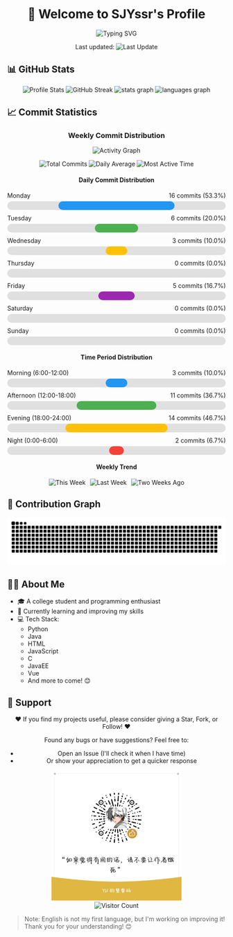 <div align="center">
  <h1>👋 Welcome to SJYssr's Profile</h1>
  
  <img src="https://readme-typing-svg.demolab.com?font=Fira+Code&pause=1000&center=true&vCenter=true&width=435&lines=Welcome+to+SJYssr%F0%9F%98%8A" alt="Typing SVG" />
  
  <p>Last updated: <img src="https://img.shields.io/github/last-commit/SJYssr/SJYssr?label=Last%20Update&style=flat" alt="Last Update" /></p>
</div>

## 📊 GitHub Stats

<div align="center">
  <img src="https://github-widgetbox.vercel.app/api/profile?username=SJYssr&data=followers,repositories,stars,commits" alt="Profile Stats" onerror="this.src='https://img.shields.io/badge/Profile-Stats-blue'" />
  
  <img src="https://github-readme-streak-stats.herokuapp.com?user=SJYssr&theme=dark&hide_border=false&locale=en&short_numbers=false" alt="GitHub Streak" onerror="this.src='https://img.shields.io/badge/Streak-Stats-green'" />
  
  <img src="https://github-readme-stats.vercel.app/api?username=SJYssr&hide_title=false&hide_rank=false&show_icons=true&include_all_commits=true&count_private=true&disable_animations=false&theme=default&locale=en&hide_border=false" height="150" alt="stats graph" onerror="this.src='https://img.shields.io/badge/Stats-Graph-yellow'" />
  
  <img src="https://github-readme-stats.vercel.app/api/top-langs?username=SJYssr&locale=en&hide_title=false&layout=compact&card_width=320&langs_count=5&theme=default&hide_border=true" height="150" alt="languages graph" onerror="this.src='https://img.shields.io/badge/Languages-Graph-red'" />
</div>


## 📈 Commit Statistics

<div align="center">
  <h3>Weekly Commit Distribution</h3>
  
  <img src="https://github-readme-activity-graph.vercel.app/graph?username=SJYssr&theme=github-compact" alt="Activity Graph" />
  
  <p>
    <img src="https://img.shields.io/badge/Total%20Commits-30-orange" alt="Total Commits" />
    <img src="https://img.shields.io/badge/Daily%20Average-7.5-blue" alt="Daily Average" />
    <img src="https://img.shields.io/badge/Most%20Active-Evening-green" alt="Most Active Time" />
  </p>
  
  <h4>Daily Commit Distribution</h4>
  <div style="display: flex; flex-direction: column; align-items: center; gap: 10px; width: 100%;">
    <div style="width: 100%; max-width: 600px;">
      <div style="display: flex; justify-content: space-between; margin-bottom: 5px;">
        <span>Monday</span>
        <span>16 commits (53.3%)</span>
      </div>
      <div style="width: 100%; background: #e0e0e0; border-radius: 10px;">
        <div style="width: 53.3%; height: 20px; background: #2196F3; border-radius: 10px;"></div>
      </div>
    </div>
    <div style="width: 100%; max-width: 600px;">
      <div style="display: flex; justify-content: space-between; margin-bottom: 5px;">
        <span>Tuesday</span>
        <span>6 commits (20.0%)</span>
      </div>
      <div style="width: 100%; background: #e0e0e0; border-radius: 10px;">
        <div style="width: 20.0%; height: 20px; background: #4CAF50; border-radius: 10px;"></div>
      </div>
    </div>
    <div style="width: 100%; max-width: 600px;">
      <div style="display: flex; justify-content: space-between; margin-bottom: 5px;">
        <span>Wednesday</span>
        <span>3 commits (10.0%)</span>
      </div>
      <div style="width: 100%; background: #e0e0e0; border-radius: 10px;">
        <div style="width: 10.0%; height: 20px; background: #FFC107; border-radius: 10px;"></div>
      </div>
    </div>
    <div style="width: 100%; max-width: 600px;">
      <div style="display: flex; justify-content: space-between; margin-bottom: 5px;">
        <span>Thursday</span>
        <span>0 commits (0.0%)</span>
      </div>
      <div style="width: 100%; background: #e0e0e0; border-radius: 10px;">
        <div style="width: 0.0%; height: 20px; background: #F44336; border-radius: 10px;"></div>
      </div>
    </div>
    <div style="width: 100%; max-width: 600px;">
      <div style="display: flex; justify-content: space-between; margin-bottom: 5px;">
        <span>Friday</span>
        <span>5 commits (16.7%)</span>
      </div>
      <div style="width: 100%; background: #e0e0e0; border-radius: 10px;">
        <div style="width: 16.7%; height: 20px; background: #9C27B0; border-radius: 10px;"></div>
      </div>
    </div>
    <div style="width: 100%; max-width: 600px;">
      <div style="display: flex; justify-content: space-between; margin-bottom: 5px;">
        <span>Saturday</span>
        <span>0 commits (0.0%)</span>
      </div>
      <div style="width: 100%; background: #e0e0e0; border-radius: 10px;">
        <div style="width: 0.0%; height: 20px; background: #FF9800; border-radius: 10px;"></div>
      </div>
    </div>
    <div style="width: 100%; max-width: 600px;">
      <div style="display: flex; justify-content: space-between; margin-bottom: 5px;">
        <span>Sunday</span>
        <span>0 commits (0.0%)</span>
      </div>
      <div style="width: 100%; background: #e0e0e0; border-radius: 10px;">
        <div style="width: 0.0%; height: 20px; background: #607D8B; border-radius: 10px;"></div>
      </div>
    </div>
  </div>
  
  <h4>Time Period Distribution</h4>
  <div style="display: flex; flex-direction: column; align-items: center; gap: 10px; width: 100%;">
    <div style="width: 100%; max-width: 600px;">
      <div style="display: flex; justify-content: space-between; margin-bottom: 5px;">
        <span>Morning (6:00-12:00)</span>
        <span>3 commits (10.0%)</span>
      </div>
      <div style="width: 100%; background: #e0e0e0; border-radius: 10px;">
        <div style="width: 10.0%; height: 20px; background: #2196F3; border-radius: 10px;"></div>
      </div>
    </div>
    <div style="width: 100%; max-width: 600px;">
      <div style="display: flex; justify-content: space-between; margin-bottom: 5px;">
        <span>Afternoon (12:00-18:00)</span>
        <span>11 commits (36.7%)</span>
      </div>
      <div style="width: 100%; background: #e0e0e0; border-radius: 10px;">
        <div style="width: 36.7%; height: 20px; background: #4CAF50; border-radius: 10px;"></div>
      </div>
    </div>
    <div style="width: 100%; max-width: 600px;">
      <div style="display: flex; justify-content: space-between; margin-bottom: 5px;">
        <span>Evening (18:00-24:00)</span>
        <span>14 commits (46.7%)</span>
      </div>
      <div style="width: 100%; background: #e0e0e0; border-radius: 10px;">
        <div style="width: 46.7%; height: 20px; background: #FFC107; border-radius: 10px;"></div>
      </div>
    </div>
    <div style="width: 100%; max-width: 600px;">
      <div style="display: flex; justify-content: space-between; margin-bottom: 5px;">
        <span>Night (0:00-6:00)</span>
        <span>2 commits (6.7%)</span>
      </div>
      <div style="width: 100%; background: #e0e0e0; border-radius: 10px;">
        <div style="width: 6.7%; height: 20px; background: #F44336; border-radius: 10px;"></div>
      </div>
    </div>
  </div>
  
  <h4>Weekly Trend</h4>
  <div style="display: flex; justify-content: center; flex-wrap: wrap; gap: 10px;">
    <img src="https://img.shields.io/badge/This%20Week-16%20commits-blue" alt="This Week" />
    <img src="https://img.shields.io/badge/Last%20Week-14%20commits-green" alt="Last Week" />
    <img src="https://img.shields.io/badge/Two%20Weeks%20Ago-0%20commits-yellow" alt="Two Weeks Ago" />
  </div>
</div>

## 🐍 Contribution Graph

<div align="center">
  <img src="https://raw.githubusercontent.com/SJYssr/SJYssr/output/github-contribution-grid-snake.svg" alt="Snake animation" />
</div>

## 👨‍💻 About Me

- 🎓 A college student and programming enthusiast
- 🌱 Currently learning and improving my skills
- 💻 Tech Stack:
  - Python
  - Java
  - HTML
  - JavaScript
  - C
  - JavaEE
  - Vue
  - And more to come! 😊

## 🌟 Support

<div align="center">
  <p>❤️ If you find my projects useful, please consider giving a Star, Fork, or Follow! ❤️</p>
  
  <p>Found any bugs or have suggestions? Feel free to:</p>
  <ul>
    <li>Open an Issue (I'll check it when I have time)</li>
    <li>Or show your appreciation to get a quicker response</li>
  </ul>
  
  <img src="https://github.com/SJYssr/img/raw/main/1/zanshang.jpg" alt="Appreciation" width="300" />
</div>

<div align="center">
  <img src="https://profile-counter.glitch.me/SJYssr/count.svg" alt="Visitor Count" />
</div>

> Note: English is not my first language, but I'm working on improving it! Thank you for your understanding! 😊
